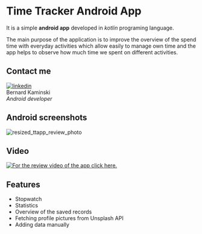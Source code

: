 # Time Tracker Android App 
It is a simple **android app** developed in *kotlin* programing language.  
  
The main purpose of the application is to improve the overview of the spend time with everyday activities which allow easily to manage own time and the app helps to observe how much time we spent on different activities.  
  
## Contact me
[![linkedin](https://user-images.githubusercontent.com/69598879/154025794-37b3a0c0-044e-4ffc-9a23-aeaa06f15995.png)](https://www.linkedin.com/in/bernard-kaminski-1a34981a9/)      
  Bernard Kaminski  
  *Android developer*
  
## Android screenshots
![resized_ttapp_review_photo](https://user-images.githubusercontent.com/69598879/153773378-cb78361a-f53c-45b4-bacd-8e26ecfabb56.png)

## Video
[![For the review video of the app click here.](https://img.youtube.com/vi/nUp18eeZDR0/hqdefault.jpg)](https://youtu.be/nUp18eeZDR0)

## Features

* Stopwatch
* Statistics
* Overview of the saved records
* Fetching profile pictures from Unsplash API
* Adding data manually 

